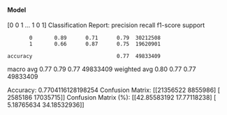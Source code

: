 #### Model
[0 0 1 ... 1 0 1]
Classification Report:
              precision    recall  f1-score   support

           0       0.89      0.71      0.79  30212508
           1       0.66      0.87      0.75  19620901

    accuracy                           0.77  49833409
   macro avg       0.77      0.79      0.77  49833409
weighted avg       0.80      0.77      0.77  49833409

Accuracy: 0.7704116128198254
Confusion Matrix:
[[21356522  8855986]
 [ 2585186 17035715]]
Confusion Matrix (%):
[[42.85583192 17.77118238]
 [ 5.18765634 34.18532936]]
